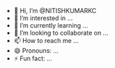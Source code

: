 - 👋 Hi, I’m @NITISHKUMARKC
- 👀 I’m interested in ...
- 🌱 I’m currently learning ...
- 💞️ I’m looking to collaborate on ...
- 📫 How to reach me ...
- 😄 Pronouns: ...
- ⚡ Fun fact: ...

<!---
NITISHKUMARKC/NITISHKUMARKC is a ✨ special ✨ repository because its `README.md` (this file) appears on your GitHub profile.
You can click the Preview link to take a look at your changes.
--->
